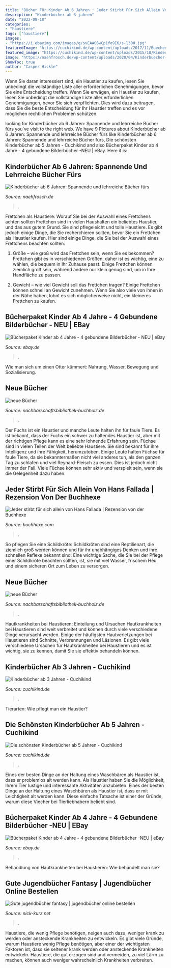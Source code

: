 ```yaml
---
title: "Bücher Für Kinder Ab 6 Jahren : Jeder Stirbt Für Sich Allein Von Hans Fallada"
description: "Kinderbücher ab 3 jahren"
date: "2022-08-18"
categories:
- "haustiere"
tags: ["haustiere"]
images:
- "https://i.ebayimg.com/images/g/svEAAOSwCp1fo9I6/s-l300.jpg"
featuredImage: "https://cuchikind.de/wp-content/uploads/2017/11/Buecher-ab-5-Jahren.jpg"
featured_image: "https://cuchikind.de/wp-content/uploads/2015/10/Kinderbuch-Buchmesse-Mo-1.jpg"
image: "https://naehfrosch.de/wp-content/uploads/2020/04/Kinderbuecher-044-650x434.jpg"
ShowToc: true
author: "Casper Hickle"
---
```



Wenn Sie daran interessiert sind, ein Haustier zu kaufen, lesen Sie unbedingt die vollständige Liste aller erforderlichen Genehmigungen, bevor Sie eine Entscheidung treffen.
Wenn Sie erwägen, ein Haustier zu kaufen, lesen Sie unbedingt die vollständige Liste aller erforderlichen Genehmigungen, bevor Sie sich verpflichten. Dies wird dazu beitragen, dass Sie die beste Entscheidung für Ihr Haustier treffen und es vor möglichen rechtlichen Problemen schützen.

	

		
looking for Kinderbücher ab 6 Jahren: Spannende und lehrreiche Bücher fürs you've visit to the right web. We have 9 Pictures about Kinderbücher ab 6 Jahren: Spannende und lehrreiche Bücher fürs like Kinderbücher ab 6 Jahren: Spannende und lehrreiche Bücher fürs, Die schönsten Kinderbücher ab 5 Jahren - Cuchikind and also Bücherpaket Kinder ab 4 Jahre - 4 gebundene Bilderbücher -NEU | eBay. Here it is:
		
    
## Kinderbücher Ab 6 Jahren: Spannende Und Lehrreiche Bücher Fürs

<img loading=lazy src="https://naehfrosch.de/wp-content/uploads/2020/04/Kinderbuecher-044-650x434.jpg" onerror="this.onerror=null;this.src='https://tse3.mm.bing.net/th?id=OIP.2blUBpv3sIIsnefNVvk_OAHaE8&amp;pid=15.1';" alt="Kinderbücher ab 6 Jahren: Spannende und lehrreiche Bücher fürs">

_Source: naehfrosch.de_

>. 

	

Frettchen als Haustiere: Worauf Sie bei der Auswahl eines Frettchens achten sollten
Frettchen sind in vielen Haushalten ein beliebtes Haustier, und das aus gutem Grund. Sie sind pflegeleicht und tolle Haustiere. Es gibt jedoch einige Dinge, die Sie recherchieren sollten, bevor Sie ein Frettchen als Haustier kaufen. Hier sind einige Dinge, die Sie bei der Auswahl eines Frettchens beachten sollten:
1. Größe – wie groß wird das Frettchen sein, wenn Sie es bekommen? Frettchen gibt es in verschiedenen Größen, daher ist es wichtig, eine zu wählen, die bequem in Ihr Zuhause passt. Einige Frettchen können ziemlich groß sein, während andere nur klein genug sind, um in Ihre Handfläche zu passen.

2. Gewicht – wie viel Gewicht soll das Frettchen tragen? Einige Frettchen können schnell an Gewicht zunehmen. Wenn Sie also viele von ihnen in der Nähe haben, lohnt es sich möglicherweise nicht, ein kleineres Frettchen zu kaufen.

    
## Bücherpaket Kinder Ab 4 Jahre - 4 Gebundene Bilderbücher - NEU | EBay

<img loading=lazy src="https://i.ebayimg.com/images/g/MDIAAOSw-iFgRMEW/s-l300.jpg" onerror="this.onerror=null;this.src='https://tse4.mm.bing.net/th?id=OIP.4-ez7acvvG2JqM7AOcbpkwAAAA&amp;pid=15.1';" alt="Bücherpaket Kinder ab 4 Jahre - 4 gebundene Bilderbücher - NEU | eBay">

_Source: ebay.de_

>. 

	

Wie man sich um einen Otter kümmert: Nahrung, Wasser, Bewegung und Sozialisierung.

    
## Neue Bücher

<img loading=lazy src="https://www.nachbarschaftsbibliothek-buchholz.de/assets/images/Kinder_5.jpg" onerror="this.onerror=null;this.src='https://tse3.mm.bing.net/th?id=OIP.y45qAgfvupZicCFxP8hFnAAAAA&amp;pid=15.1';" alt="neue Bücher">

_Source: nachbarschaftsbibliothek-buchholz.de_

>. 

	

Der Fuchs ist ein Haustier und manche Leute halten ihn für faule Tiere. Es ist bekannt, dass der Fuchs ein schwer zu haltendes Haustier ist, aber mit der richtigen Pflege kann es eine sehr lohnende Erfahrung sein.
Füchse sind in vielen Teilen der Welt beliebte Haustiere. Sie sind bekannt für ihre Intelligenz und ihre Fähigkeit, herumzutoben. Einige Leute halten Füchse für faule Tiere, da sie bekanntermaßen nicht viel anderes tun, als den ganzen Tag zu schlafen und viel Reynard-Fleisch zu essen. Dies ist jedoch nicht immer der Fall. Viele Füchse können sehr aktiv und verspielt sein, wenn sie die Gelegenheit dazu haben.

    
## Jeder Stirbt Für Sich Allein Von Hans Fallada | Rezension Von Der Buchhexe

<img loading=lazy src="https://buchhexe.com/wp-content/uploads/2012/09/Fallada-Jeder-stirbt-fuer-sich-allein.jpg" onerror="this.onerror=null;this.src='https://tse2.mm.bing.net/th?id=OIP.DTRaUkSqadIP8j9fmoFHWAHaMx&amp;pid=15.1';" alt="Jeder stirbt für sich allein von Hans Fallada | Rezension von der Buchhexe">

_Source: buchhexe.com_

>. 

	

So pflegen Sie eine Schildkröte:
Schildkröten sind eine Reptilienart, die ziemlich groß werden können und für ihr unabhängiges Denken und ihre schnellen Reflexe bekannt sind. Eine wichtige Sache, die Sie bei der Pflege einer Schildkröte beachten sollten, ist, sie mit viel Wasser, frischem Heu und einem sicheren Ort zum Leben zu versorgen.

    
## Neue Bücher

<img loading=lazy src="https://www.nachbarschaftsbibliothek-buchholz.de/assets/images/Kinder_4.jpg" onerror="this.onerror=null;this.src='https://tse2.mm.bing.net/th?id=OIP.Jmicb6o2e6LfZUyQv8xh_QHaHa&amp;pid=15.1';" alt="neue Bücher">

_Source: nachbarschaftsbibliothek-buchholz.de_

>. 

	

Hautkrankheiten bei Haustieren: Einteilung und Ursachen
Hautkrankheiten bei Haustieren sind weit verbreitet und können durch viele verschiedene Dinge verursacht werden. Einige der häufigsten Hautverletzungen bei Haustieren sind Schnitte, Verbrennungen und Läsionen. Es gibt viele verschiedene Ursachen für Hautkrankheiten bei Haustieren und es ist wichtig, sie zu kennen, damit Sie sie effektiv behandeln können.

    
## Kinderbücher Ab 3 Jahren - Cuchikind

<img loading=lazy src="https://cuchikind.de/wp-content/uploads/2015/10/Kinderbuch-Buchmesse-Mo-1.jpg" onerror="this.onerror=null;this.src='https://tse1.mm.bing.net/th?id=OIP.8dFmd9__sncEosjTUeTzUQHaE7&amp;pid=15.1';" alt="Kinderbücher ab 3 Jahren - Cuchikind">

_Source: cuchikind.de_

>. 

	

Tierarten: Wie pflegt man ein Haustier?

    
## Die Schönsten Kinderbücher Ab 5 Jahren - Cuchikind

<img loading=lazy src="https://cuchikind.de/wp-content/uploads/2017/11/Buecher-ab-5-Jahren.jpg" onerror="this.onerror=null;this.src='https://tse3.mm.bing.net/th?id=OIP.wRynBqRm22bYa-xFFEV0dQHaE7&amp;pid=15.1';" alt="Die schönsten Kinderbücher ab 5 Jahren - Cuchikind">

_Source: cuchikind.de_

>. 

	

Eines der besten Dinge an der Haltung eines Waschbären als Haustier ist, dass er problemlos alt werden kann.
Als Haustier haben Sie die Möglichkeit, Ihrem Tier lustige und interessante Aktivitäten anzubieten. Eines der besten Dinge an der Haltung eines Waschbären als Haustier ist, dass er mit Leichtigkeit alt werden kann. Diese einfache Tatsache ist einer der Gründe, warum diese Viecher bei Tierliebhabern beliebt sind.

    
## Bücherpaket Kinder Ab 4 Jahre - 4 Gebundene Bilderbücher -NEU | EBay

<img loading=lazy src="https://i.ebayimg.com/images/g/svEAAOSwCp1fo9I6/s-l300.jpg" onerror="this.onerror=null;this.src='https://tse2.mm.bing.net/th?id=OIP.oM9sRLrkMRA4JzT8eEmFKgAAAA&amp;pid=15.1';" alt="Bücherpaket Kinder ab 4 Jahre - 4 gebundene Bilderbücher -NEU | eBay">

_Source: ebay.de_

>. 

	

Behandlung von Hautkrankheiten bei Haustieren: Wie behandelt man sie?

    
## Gute Jugendbücher Fantasy | Jugendbücher Online Bestellen

<img loading=lazy src="https://nick-kurz.net/lalrwn/gX_6ioFUl-EzANTGxYbN9AAAAA.jpg" onerror="this.onerror=null;this.src='https://tse2.mm.bing.net/th?id=OIP.qz0YPFLG1NQJozOsHEVOIQAAAA&amp;pid=15.1';" alt="Gute jugendbücher fantasy | jugendbücher online bestellen">

_Source: nick-kurz.net_

>. 

	

Haustiere, die wenig Pflege benötigen, neigen auch dazu, weniger krank zu werden oder ansteckende Krankheiten zu entwickeln.
Es gibt viele Gründe, warum Haustiere wenig Pflege benötigen, aber einer der wichtigsten Faktoren ist, dass sie seltener krank werden oder ansteckende Krankheiten entwickeln. Haustiere, die gut erzogen sind und vermeiden, zu viel Lärm zu machen, können auch weniger wahrscheinlich Krankheiten verbreiten.

